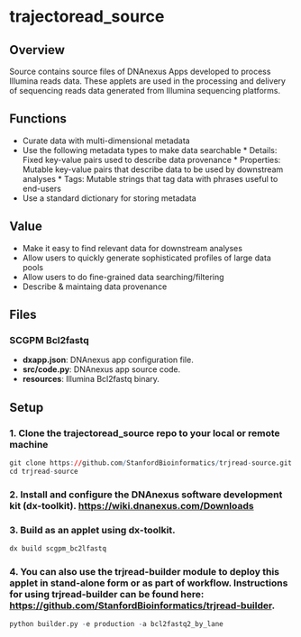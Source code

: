 # trajectoread_source

## Overview
Source contains source files of DNAnexus Apps developed to process Illumina reads data. These applets are used in the processing and delivery of sequencing reads data generated from Illumina sequencing platforms.

## Functions
* Curate data with multi-dimensional metadata
* Use the following metadata types to make data searchable
        * Details: Fixed key-value pairs used to describe data provenance
        * Properties: Mutable key-value pairs that describe data to be used by downstream analyses
        * Tags: Mutable strings that tag data with phrases useful to end-users
* Use a standard dictionary for storing metadata

## Value
* Make it easy to find relevant data for downstream analyses
* Allow users to quickly generate sophisticated profiles of large data pools
* Allow users to do fine-grained data searching/filtering
* Describe & maintaing data provenance

## Files
### SCGPM Bcl2fastq
* **dxapp.json**: DNAnexus app configuration file. 
* **src/code.py**: DNAnexus app source code.
* **resources**: Illumina Bcl2fastq binary.

## Setup
### 1. Clone the trajectoread_source repo to your local or remote machine
```r
git clone https://github.com/StanfordBioinformatics/trjread-source.git
cd trjread-source
```
        
### 2. Install and configure the DNAnexus software development kit (dx-toolkit). https://wiki.dnanexus.com/Downloads

### 3. Build as an applet using dx-toolkit.
```r
dx build scgpm_bc2lfastq
```

### 4. You can also use the trjread-builder module to deploy this applet in stand-alone form or as part of workflow. Instructions for using trjread-builder can be found here: https://github.com/StanfordBioinformatics/trjread-builder.
```r        
python builder.py -e production -a bcl2fastq2_by_lane
```
